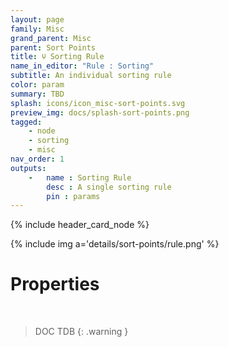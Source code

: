 ```yaml
---
layout: page
family: Misc
grand_parent: Misc
parent: Sort Points
title: 🝘 Sorting Rule
name_in_editor: "Rule : Sorting"
subtitle: An individual sorting rule
color: param
summary: TBD
splash: icons/icon_misc-sort-points.svg
preview_img: docs/splash-sort-points.png
tagged: 
    - node
    - sorting
    - misc
nav_order: 1
outputs:
    -   name : Sorting Rule
        desc : A single sorting rule
        pin : params
---
```


{% include header_card_node %}

{% include img a='details/sort-points/rule.png' %} 

# Properties
<br>

> DOC TDB
{: .warning }